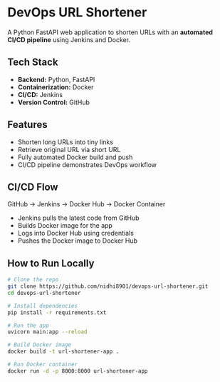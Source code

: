 # DevOps URL Shortener

A Python FastAPI web application to shorten URLs with an **automated CI/CD pipeline** using Jenkins and Docker.

## Tech Stack
- **Backend:** Python, FastAPI
- **Containerization:** Docker
- **CI/CD:** Jenkins
- **Version Control:** GitHub

## Features
- Shorten long URLs into tiny links
- Retrieve original URL via short URL
- Fully automated Docker build and push
- CI/CD pipeline demonstrates DevOps workflow

## CI/CD Flow
GitHub → Jenkins → Docker Hub → Docker Container
- Jenkins pulls the latest code from GitHub
- Builds Docker image for the app
- Logs into Docker Hub using credentials
- Pushes the Docker image to Docker Hub

## How to Run Locally
```bash
# Clone the repo
git clone https://github.com/nidhi8901/devops-url-shortener.git
cd devops-url-shortener

# Install dependencies
pip install -r requirements.txt

# Run the app
uvicorn main:app --reload

# Build Docker image
docker build -t url-shortener-app .

# Run Docker container
docker run -d -p 8000:8000 url-shortener-app


